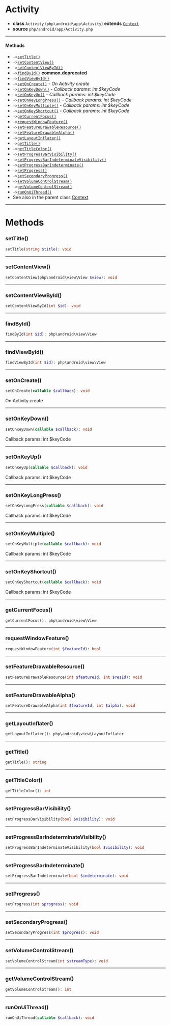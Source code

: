# Activity

- **class** `Activity` (`php\android\app\Activity`) **extends** [`Context`](classes/php/android/content/Context.md)
- **source** `php/android/app/Activity.php`

---

#### Methods

- `->`[`setTitle()`](#method-settitle)
- `->`[`setContentView()`](#method-setcontentview)
- `->`[`setContentViewById()`](#method-setcontentviewbyid)
- `->`[`findById()`](#method-findbyid) **common.deprecated**
- `->`[`findViewById()`](#method-findviewbyid)
- `->`[`setOnCreate()`](#method-setoncreate) - _On Activity create_
- `->`[`setOnKeyDown()`](#method-setonkeydown) - _Callback params: int $keyCode_
- `->`[`setOnKeyUp()`](#method-setonkeyup) - _Callback params: int $keyCode_
- `->`[`setOnKeyLongPress()`](#method-setonkeylongpress) - _Callback params: int $keyCode_
- `->`[`setOnKeyMultiple()`](#method-setonkeymultiple) - _Callback params: int $keyCode_
- `->`[`setOnKeyShortcut()`](#method-setonkeyshortcut) - _Callback params: int $keyCode_
- `->`[`getCurrentFocus()`](#method-getcurrentfocus)
- `->`[`requestWindowFeature()`](#method-requestwindowfeature)
- `->`[`setFeatureDrawableResource()`](#method-setfeaturedrawableresource)
- `->`[`setFeatureDrawableAlpha()`](#method-setfeaturedrawablealpha)
- `->`[`getLayoutInflater()`](#method-getlayoutinflater)
- `->`[`getTitle()`](#method-gettitle)
- `->`[`getTitleColor()`](#method-gettitlecolor)
- `->`[`setProgressBarVisibility()`](#method-setprogressbarvisibility)
- `->`[`setProgressBarIndeterminateVisibility()`](#method-setprogressbarindeterminatevisibility)
- `->`[`setProgressBarIndeterminate()`](#method-setprogressbarindeterminate)
- `->`[`setProgress()`](#method-setprogress)
- `->`[`setSecondaryProgress()`](#method-setsecondaryprogress)
- `->`[`setVolumeControlStream()`](#method-setvolumecontrolstream)
- `->`[`getVolumeControlStream()`](#method-getvolumecontrolstream)
- `->`[`runOnUiThread()`](#method-runonuithread)
- See also in the parent class [Context](classes/php/android/content/Context.md)

---
# Methods

<a name="method-settitle"></a>

### setTitle()
```php
setTitle(string $title): void
```

---

<a name="method-setcontentview"></a>

### setContentView()
```php
setContentView(php\android\view\View $view): void
```

---

<a name="method-setcontentviewbyid"></a>

### setContentViewById()
```php
setContentViewById(int $id): void
```

---

<a name="method-findbyid"></a>

### findById()
```php
findById(int $id): php\android\view\View
```

---

<a name="method-findviewbyid"></a>

### findViewById()
```php
findViewById(int $id): php\android\view\View
```

---

<a name="method-setoncreate"></a>

### setOnCreate()
```php
setOnCreate(callable $callback): void
```
On Activity create


---

<a name="method-setonkeydown"></a>

### setOnKeyDown()
```php
setOnKeyDown(callable $callback): void
```
Callback params: int $keyCode

---

<a name="method-setonkeyup"></a>

### setOnKeyUp()
```php
setOnKeyUp(callable $callback): void
```
Callback params: int $keyCode

---

<a name="method-setonkeylongpress"></a>

### setOnKeyLongPress()
```php
setOnKeyLongPress(callable $callback): void
```
Callback params: int $keyCode

---

<a name="method-setonkeymultiple"></a>

### setOnKeyMultiple()
```php
setOnKeyMultiple(callable $callback): void
```
Callback params: int $keyCode

---

<a name="method-setonkeyshortcut"></a>

### setOnKeyShortcut()
```php
setOnKeyShortcut(callable $callback): void
```
Callback params: int $keyCode

---

<a name="method-getcurrentfocus"></a>

### getCurrentFocus()
```php
getCurrentFocus(): php\android\view\View
```

---

<a name="method-requestwindowfeature"></a>

### requestWindowFeature()
```php
requestWindowFeature(int $featureId): bool
```

---

<a name="method-setfeaturedrawableresource"></a>

### setFeatureDrawableResource()
```php
setFeatureDrawableResource(int $featureId, int $resId): void
```

---

<a name="method-setfeaturedrawablealpha"></a>

### setFeatureDrawableAlpha()
```php
setFeatureDrawableAlpha(int $featureId, int $alpha): void
```

---

<a name="method-getlayoutinflater"></a>

### getLayoutInflater()
```php
getLayoutInflater(): php\android\view\LayoutInflater
```

---

<a name="method-gettitle"></a>

### getTitle()
```php
getTitle(): string
```

---

<a name="method-gettitlecolor"></a>

### getTitleColor()
```php
getTitleColor(): int
```

---

<a name="method-setprogressbarvisibility"></a>

### setProgressBarVisibility()
```php
setProgressBarVisibility(bool $visibility): void
```

---

<a name="method-setprogressbarindeterminatevisibility"></a>

### setProgressBarIndeterminateVisibility()
```php
setProgressBarIndeterminateVisibility(bool $visibility): void
```

---

<a name="method-setprogressbarindeterminate"></a>

### setProgressBarIndeterminate()
```php
setProgressBarIndeterminate(bool $indeterminate): void
```

---

<a name="method-setprogress"></a>

### setProgress()
```php
setProgress(int $progress): void
```

---

<a name="method-setsecondaryprogress"></a>

### setSecondaryProgress()
```php
setSecondaryProgress(int $progress): void
```

---

<a name="method-setvolumecontrolstream"></a>

### setVolumeControlStream()
```php
setVolumeControlStream(int $streamType): void
```

---

<a name="method-getvolumecontrolstream"></a>

### getVolumeControlStream()
```php
getVolumeControlStream(): int
```

---

<a name="method-runonuithread"></a>

### runOnUiThread()
```php
runOnUiThread(callable $callback): void
```